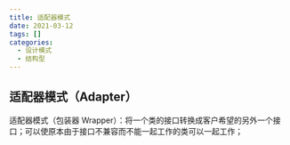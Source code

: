 ```yaml
---
title: 适配器模式
date: 2021-03-12
tags: []
categories:
  - 设计模式
  - 结构型
---
```


## 适配器模式（Adapter）

适配器模式（包装器 Wrapper）：将一个类的接口转换成客户希望的另外一个接口；可以使原本由于接口不兼容而不能一起工作的类可以一起工作；
